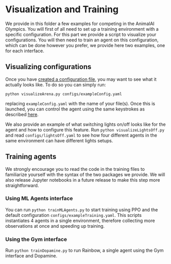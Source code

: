 # Visualization and Training

We provide in this folder a few examples for competing in the AnimalAI Olympics. You will first of all need to set up 
a training environment with a specific configuration. For this part we provide a script to visualize your configurations. 
You will then need to train an agent on this configuration, which can be done however you prefer, we provide here two 
examples, one for each interface.

## Visualizing configurations

Once you have [created a configuration file](../documentation/configFile.md), you may want to see what it actually looks 
like. To do so you can simply run:

```
python visualizeArena.py configs/exampleConfig.yaml
```

replacing `exampleConfig.yaml` with the name of your file(s). Once this is launched, you can control the agent using the 
same keystrokes as described [here](../README.md#manual-control).

We also provide an example of what switching lights on/off looks like for the agent and how to configure this feature. 
Run `python visualizeLightsOff.py` and read `configs/lightsOff.yaml` to see how four different agents in the same 
environment can have different lights setups.

## Training agents

We strongly encourage you to read the code in the training files to familiarize yourself with the syntax of the two 
packages we provide. We will also release Jupyter notebooks in a future release to make this step more straightforward.

### Using ML Agents interface

You can run `python trainMLAgents.py` to start training using PPO and the default configuration 
`configs/exampleTraining.yaml`. This scripts instantiates 4 agents in a single environment, therefore collecting more 
observations at once and speeding up training.

### Using the Gym interface

Run `python trainDopamine.py` to run Rainbow, a single agent using the Gym interface and Dopamine.
